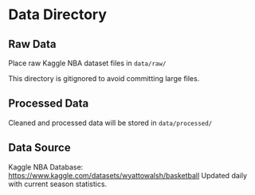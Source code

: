 # Data Directory

## Raw Data
Place raw Kaggle NBA dataset files in `data/raw/`

This directory is gitignored to avoid committing large files.

## Processed Data
Cleaned and processed data will be stored in `data/processed/`

## Data Source
Kaggle NBA Database: https://www.kaggle.com/datasets/wyattowalsh/basketball
Updated daily with current season statistics.
